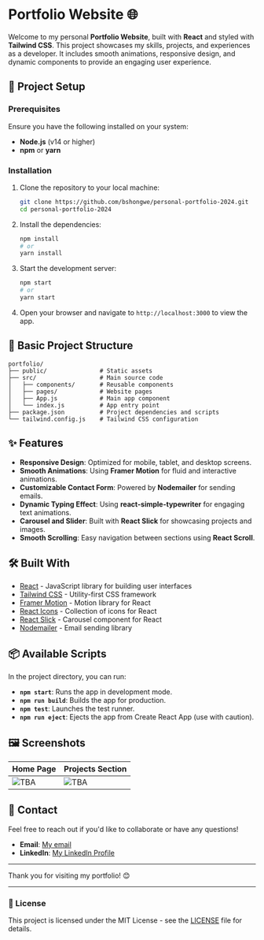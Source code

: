 # Portfolio Website 🌐

Welcome to my personal **Portfolio Website**, built with **React** and styled with **Tailwind CSS**. This project showcases my skills, projects, and experiences as a developer. It includes smooth animations, responsive design, and dynamic components to provide an engaging user experience.

## 🚀 Project Setup

### Prerequisites

Ensure you have the following installed on your system:

- **Node.js** (v14 or higher)
- **npm** or **yarn**

### Installation

1. Clone the repository to your local machine:

   ```bash
   git clone https://github.com/bshongwe/personal-portfolio-2024.git
   cd personal-portfolio-2024
   ```

2. Install the dependencies:

   ```bash
   npm install
   # or
   yarn install
   ```

3. Start the development server:

   ```bash
   npm start
   # or
   yarn start
   ```

4. Open your browser and navigate to `http://localhost:3000` to view the app.

## 📁 Basic Project Structure

```
portfolio/
├── public/               # Static assets
├── src/                  # Main source code
│   ├── components/       # Reusable components
│   ├── pages/            # Website pages
│   ├── App.js            # Main app component
│   └── index.js          # App entry point
├── package.json          # Project dependencies and scripts
└── tailwind.config.js    # Tailwind CSS configuration
```

## ✨ Features

- **Responsive Design**: Optimized for mobile, tablet, and desktop screens.
- **Smooth Animations**: Using **Framer Motion** for fluid and interactive animations.
- **Customizable Contact Form**: Powered by **Nodemailer** for sending emails.
- **Dynamic Typing Effect**: Using **react-simple-typewriter** for engaging text animations.
- **Carousel and Slider**: Built with **React Slick** for showcasing projects and images.
- **Smooth Scrolling**: Easy navigation between sections using **React Scroll**.

## 🛠️ Built With

- [React](https://reactjs.org/) - JavaScript library for building user interfaces
- [Tailwind CSS](https://tailwindcss.com/) - Utility-first CSS framework
- [Framer Motion](https://www.framer.com/motion/) - Motion library for React
- [React Icons](https://react-icons.github.io/react-icons/) - Collection of icons for React
- [React Slick](https://react-slick.neostack.com/) - Carousel component for React
- [Nodemailer](https://nodemailer.com/) - Email sending library

## 📦 Available Scripts

In the project directory, you can run:

- **`npm start`**: Runs the app in development mode.
- **`npm run build`**: Builds the app for production.
- **`npm test`**: Launches the test runner.
- **`npm run eject`**: Ejects the app from Create React App (use with caution).

## 🖼️ Screenshots

| Home Page | Projects Section |
| --------- | ---------------- |
| ![TBA](public/screenshots/home-page.png) | ![TBA](public/screenshots/projects.png) |

## 📧 Contact

Feel free to reach out if you'd like to collaborate or have any questions!

- **Email**: [My email](mailto:shongwe.bhekizwe@yahoo.com)
- **LinkedIn**: [My LinkedIn Profile](https://linkedin.com/in/ernest-bhekizwe)

---

Thank you for visiting my portfolio! 😊

---

### 📜 License

This project is licensed under the MIT License - see the [LICENSE](LICENSE) file for details.

